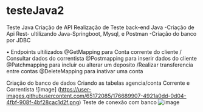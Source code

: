 # testeJava2

Teste Java Criação de API
Realização de Teste back-end Java
-Criação de Api Rest- ultilizando Java-Springboot, Mysql, e Postman -Criação do banco por JDBC
  
  • Endpoints ultilizados @GetMapping para Conta corrente do cliente / Consultar dados do correntista @Postmapping para inserir dados do cliente @Patchmapping para incluir ou alterar um deposito /Realizar transferencia entre contas @DeleteMapping para inativar uma conta

Criação do banco de dados Criando as tabelas agencia/conta Corrente e Correntista
![image] (https://user-images.githubusercontent.com/65172085/176689907-4921a0dd-0d04-4fbf-908f-4bf28cac1d2f.png)
Teste de conexão com banco
![image](https://user-images.githubusercontent.com/65172085/176690781-1b19696d-0d99-47e7-95b6-e78760b64ae4.png) 

